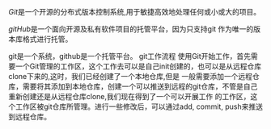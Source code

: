﻿

*Git*是一个开源的分布式版本控制系统,用于敏捷高效地处理任何或小或大的项目。

*gitHub*是一个面向开源及私有软件项目的托管平台，因为只支持git 作为唯一的版本库格式进行托管。

git是一个系统，github是一个托管平台。
   git工作流程 
   使用Git开始工作，首先需要一个Git管理的工作区，这个工作去可以是自己init创建的，也可以是从远程仓库clone下来的,这时，我们已经创建了一个本地仓库,但是
一般需要添加一个远程仓库，需要将其添加到本地仓库，创建一个可以推送到远程的git仓库，不管是自己重新创建还是从远程仓库clone,我们现在得到了一个可以开展工作
的工作区，这个工作区被git仓库所管理。进行一些修改后，可以通过add, commit, push来推送到远程仓库。
